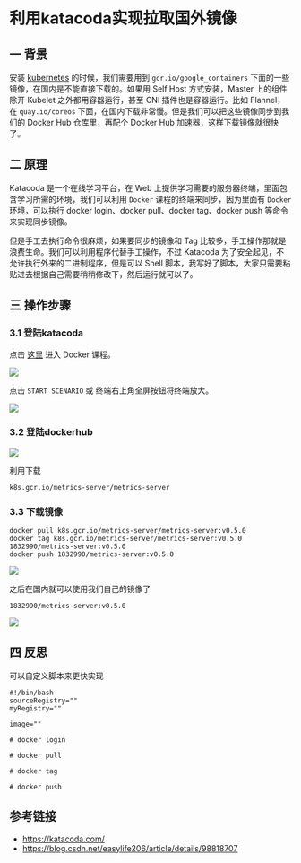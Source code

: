 # 利用katacoda实现拉取国外镜像

## 一 背景

安装 [kubernetes](https://so.csdn.net/so/search?from=pc_blog_highlight&q=kubernetes) 的时候，我们需要用到 `gcr.io/google_containers` 下面的一些镜像，在国内是不能直接下载的。如果用 Self Host 方式安装，Master 上的组件除开 Kubelet 之外都用容器运行，甚至 CNI 插件也是容器运行。比如 Flannel，在 `quay.io/coreos` 下面，在国内下载非常慢。但是我们可以把这些镜像同步到我们的 Docker Hub 仓库里，再配个 Docker Hub 加速器，这样下载镜像就很快了。

## 二 原理

Katacoda 是一个在线学习平台，在 Web 上提供学习需要的服务器终端，里面包含学习所需的环境，我们可以利用 `Docker` 课程的终端来同步，因为里面有 `Docker` 环境，可以执行 docker login、docker pull、docker tag、docker push 等命令来实现同步镜像。

但是手工去执行命令很麻烦，如果要同步的镜像和 Tag 比较多，手工操作那就是浪费生命。我们可以利用程序代替手工操作，不过 Katacoda 为了安全起见，不允许执行外来的二进制程序，但是可以 Shell 脚本，我写好了脚本，大家只需要粘贴进去根据自己需要稍稍修改下，然后运行就可以了。

## 三 操作步骤

### 3.1 登陆katacoda

点击 [这里](https://www.katacoda.com/courses/docker/deploying-first-container) 进入 Docker 课程。

![](https://kaliarch-bucket-1251990360.cos.ap-beijing.myqcloud.com/blog_img/20211112110026.png)

点击 `START SCENARIO` 或 终端右上角全屏按钮将终端放大。

![](https://kaliarch-bucket-1251990360.cos.ap-beijing.myqcloud.com/blog_img/20211112110005.png)

### 3.2 登陆dockerhub

![](https://kaliarch-bucket-1251990360.cos.ap-beijing.myqcloud.com/blog_img/20211112110722.png)

利用下载

```shell
k8s.gcr.io/metrics-server/metrics-server
```



### 3.3 下载镜像

```shell
docker pull k8s.gcr.io/metrics-server/metrics-server:v0.5.0
docker tag k8s.gcr.io/metrics-server/metrics-server:v0.5.0 1832990/metrics-server:v0.5.0
docker push 1832990/metrics-server:v0.5.0
```

![](https://kaliarch-bucket-1251990360.cos.ap-beijing.myqcloud.com/blog_img/20211112110835.png)

之后在国内就可以使用我们自己的镜像了

```shell
1832990/metrics-server:v0.5.0
```

![](https://kaliarch-bucket-1251990360.cos.ap-beijing.myqcloud.com/blog_img/20211112111043.png)

## 四 反思

可以自定义脚本来更快实现

```shell
#!/bin/bash
sourceRegistry=""
myRegistry=""

image=""

# docker login

# docker pull 

# docker tag

# docker push
```

## 参考链接

* https://katacoda.com/
* https://blog.csdn.net/easylife206/article/details/98818707